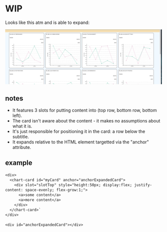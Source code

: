 # WIP

Looks like this atm and is able to expand:

![](./screenshot.png)

## notes

- It features 3 slots for putting content into (top row, bottom row, bottom left).
- The card isn't aware about the content - it makes no assumptions about what it is.
- It's just responsible for positioning it in the card: a row below the subtitle.
- It expands relative to the HTML element targetted via the "anchor" attribute.

## example

    <div>
      <chart-card id="myCard" anchor="anchorExpandedCard"> 
        <div slot="slotTop" style="height:50px; display:flex; justify-content: space-evenly; flex-grow:1;">
          <a>some content</a>
          <a>more content</a>
        </div>
      </chart-card>`
    </div>

    <div id="anchorExpandedCard"></div>

